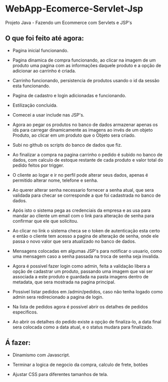# WebApp-Ecomerce-Servlet-Jsp
Projeto Java - Fazendo um Ecommerce com Servlets e JSP's


## O que foi feito até agora:

- Pagina inicial funcionando.

- Pagina dinamica de compra funcionando, ao clicar na imagem de um produto uma pagina com as informações daquele produto e a opção de adicionar ao carrinho é criada.

- Carrinho funcionando, persistencia de produtos usando o id da sessão esta funcionando.

- Pagina de cadastro e login adicionadas e funcionando.

- Estilização concluida.

- Comecei a usar include nas JSP's.

- Agora ao pegar os produtos no banco de dados armazenar apenas os ids para carregar dinamicamente as imagens ao invés de um objeto Produto, ao clicar em um produto que o Objeto sera criado.

- Subi no github os scripts do banco de dados que fiz.

- Ao finalizar a compra na pagina carrinho o pedido é subido no banco de dados, com calculo de estoque restante de cada produto e valor total do pedido feitos por trigger.

- O cliente ao logar e ir no perfil pode alterar seus dados, apenas é permitido alterar nome, telefone e senha.

- Ao querer alterar senha necessario fornecer a senha atual, que sera validada para checar se corresponde a que foi cadastrada no banco de dados.

- Após isto o sistema pega as credenciais da empresa e as usa para mandar ao cliente um email com o link para alteração de senha para confirmar que ele que solicitou.

- Ao clicar no link o sistema checa se o token de autenticação esta certo e então o cliente tem acesso a pagina de alteração de senha, onde ele passa o novo valor que sera atualizado no banco de dados.

- Mensagens colocadas em algumas JSP's para notificar o usuario, como uma mensagem caso a senha passada na troca de senha seja invalida.

- Agora é possivel fazer login como admin, feita a validação libera a opção de cadastrar um produto, passando uma imagem que vai ser associada a este produto e guardada na pasta imagens dentro de metadata, que sera mostrada na pagina principal.

- Possivel listar pedidos em /admin/pedidos, caso não tenha logado como admin sera redirecionado a pagina de login.

- Na lista de pedidos agora é possivel abrir os detalhes de pedidos especificos.

- Ao abrir os detalhes do pedido existe a opção de finaliza-lo, a data final sera colocada como a data atual, e o status mudara para finalizado.

## Á fazer:

- Dinamismo com Javascript.

- Terminar a logica de negocio da compra, calculo de frete, botões 

- Ajustar CSS para diferentes tamanhos de tela.


 